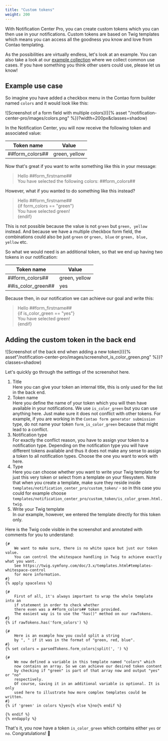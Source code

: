 ```yaml
---
title: "Custom tokens"
weight: 200
---
```


With Notification Center Pro, you can create custom tokens which you can then use in your notifications. Custom 
tokens are based on Twig templates which means you can access all the goodness you know and love from Contao 
templating.

As the possibilities are virtually endless, let's look at an example. You can also take a look at our [example collection](./example-collection) where we collect common use cases. If you have something you think other users could use, please let us know!

## Example use case

So imagine you have added a checkbox menu in the Contao form builder named `colors` and it would look like this:

![Screenshot of a form field with multiple colors]({{% asset "/notification-center-pro/images/colors.png" %}}?width=200px&classes=shadow)

In the Notification Center, you will now receive the following token and associated value:

| Token name            | Value         |
|-----------------------|---------------|
| ##form_colors##       | green, yellow |

Now that's great if you want to write something like this in your message:

> Hello ##form_firstname## \
> You have selected the following colors: ##form_colors##

However, what if you wanted to do something like this instead?

> Hello ##form_firstname## \
> {if form_colors == "green"} \
> You have selected green! \
> {endif}

This is not possible because the value is not `green` but `green, yellow` instead. And because we have a multiple 
checkbox form field, the combinations could also be just `green` or `green, blue` or `green, blue, yellow` etc.

So what we would need is an additional token, so that we end up having two tokens in our notification:


| Token name         | Value         |
|--------------------|---------------|
| ##form_colors##    | green, yellow |
| ##is_color_green## | yes           |

Because then, in our notification we can achieve our goal and write this:

> Hello ##form_firstname## \
> {if is_color_green == "yes"} \
> You have selected green! \
> {endif}

## Adding the custom token in the back end

![Screenshot of the back end when adding a new token]({{% asset"/notification-center-pro/images/screenshot_is_color_green.png" %}}?classes=shadow)

Let's quickly go through the settings of the screenshot here.

1. Title \
   Here you can give your token an internal title, this is only used for the list in the back end.
2. Token name \
   Here you define the name of your token which you will then have available in your notifications. We use 
   `is_color_green` but you can use anything here. Just make sure it does not conflict with other tokens. For 
   example, if you are working in the `Contao form generator submission` type, do not name your token 
   `form_is_color_green` because that might lead to a conflict.
3. Notification type \
   For exactly the conflict reason, you have to assign your token to a notification type. Depending on the 
   notification type you will have different tokens available and thus it does not make any sense to assign a token 
   to all notification types. Choose the one you want to work with here.
4. Type \
   Here you can choose whether you want to write your Twig template for just this very token or select from a 
   template on your filesystem. Note that when you create a template, make sure they reside 
   inside `templates/notification_center_pro/custom_token/` - so in this case you could for 
   example choose `templates/notification_center_pro/custom_token/is_color_green.html.twig`.
5. Write your Twig template \
   In our example, however, we entered the template directly for this token only.

Here is the Twig code visible in the screenshot and annotated with comments for you to understand:

```twig
{#
    We want to make sure, there is no white space but just our token value.
    You can control the whitespace handling in Twig to achieve exactly what you want.
    See https://twig.symfony.com/doc/3.x/templates.html#templates-whitespace-control
    for more information.
#}
{% apply spaceless %}

{#
    First of all, it's always important to wrap the whole template into an
    if statement in order to check whether
    there even was a ##form_colors## token provided.
    The easiest way is to use the "has()" method on our rawTokens.
#}
{% if rawTokens.has('form_colors') %}

{#
    Here is an example how you could split a string
    by ", " if it was in the format of "green, red, blue".
#}
{% set colors = parsedTokens.form_colors|split(', ') %}

{#
    We now defined a variable in this template named "colors" which
    now contains an array. So we can achieve our desired token content
    by checking if "green" is part of that array now and output "yes" or "no"
    respectively.
    Of course, saving it in an additional variable is optional. It is only
    used here to illustrate how more complex templates could be written.
#}
{% if 'green' in colors %}yes{% else %}no{% endif %}

{% endif %}
{% endapply %}
```

That's it, you now have a token `is_color_green` which contains either `yes` or `no`. Congratulations! 🎉
